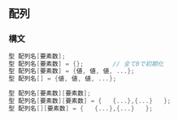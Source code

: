 ## 配列



### 構文

```c++
型 配列名[要素数];
型 配列名[要素数] = {};		// 全て0で初期化
型 配列名[要素数] = {値, 値, 値, ...};
型 配列名[] = {値, 値, 値, ...};

型 配列名[要素数][要素数];
型 配列名[要素数][要素数] = {   {...},{...}   };
型 配列名[][要素数] = {   {...},{...}   };
```

















































